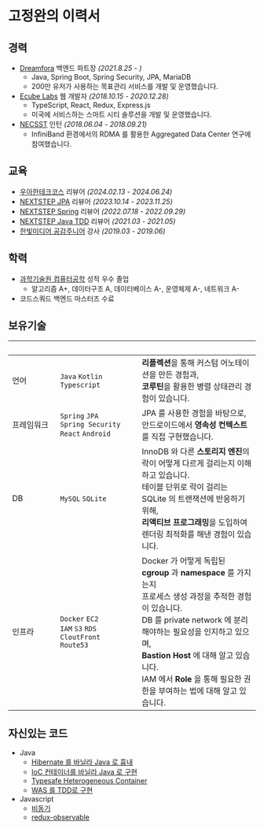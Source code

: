 # 고정완의 이력서

## 경력

- [Dreamfora](https://github.com/ghojeong/resume/blob/main/dreamfora/README.md) 백엔드 파트장 *(2021.8.25 - )*
  - Java, Spring Boot, Spring Security, JPA, MariaDB
  - 200만 유저가 사용하는 목표관리 서비스를 개발 및 운영했습니다.
- [Ecube Labs](https://github.com/ghojeong/resume/blob/main/ecubelabs/README.md) 웹 개발자 *(2018.10.15 - 2020.12.28)*
  - TypeScript, React, Redux, Express.js
  - 미국에 서비스하는 스마트 시티 솔루션을 개발 및 운영했습니다.
- [NECSST](https://next.cs.vt.edu) 인턴 *(2018.06.04 - 2018.09.21)*
  - InfiniBand 환경에서의 RDMA 를 활용한 Aggregated Data Center 연구에 참여했습니다.

## 교육

- [우아한테크코스](https://www.woowacourse.io) 리뷰어 *(2024.02.13 - 2024.06.24)*
- [NEXTSTEP JPA](https://edu.nextstep.camp/c/UHESCzBt) 리뷰어 *(2023.10.14 - 2023.11.25)*
- [NEXTSTEP Spring](https://edu.nextstep.camp/c/4YUvqn9V) 리뷰어 *(2022.07.18 - 2022.09.29)*
- [NEXTSTEP Java TDD](https://edu.nextstep.camp/c/8fWRxNWU) 리뷰어 *(2021.03 - 2021.05)*
- [한빛미디어 공감주니어](http://www.hanbit.co.kr/store/education/edu_view.html?p_code=S3414110334) 강사 *(2019.03 - 2019.06)*

## 학력

- [과학기술원 컴퓨터공학](https://cse.unist.ac.kr) 성적 우수 졸업
  - 알고리즘 A+, 데이터구조 A, 데이터베이스 A-, 운영체제 A-, 네트워크 A-
- 코드스쿼드 백엔드 마스터즈 수료

## 보유기술

|&nbsp;&nbsp;&nbsp;&nbsp;&nbsp;&nbsp;&nbsp;&nbsp;&nbsp;&nbsp;&nbsp;&nbsp;&nbsp;&nbsp;&nbsp;&nbsp;&nbsp;&nbsp;&nbsp;|&nbsp;&nbsp;&nbsp;&nbsp;&nbsp;&nbsp;&nbsp;&nbsp;&nbsp;&nbsp;&nbsp;&nbsp;&nbsp;&nbsp;&nbsp;&nbsp;&nbsp;&nbsp;&nbsp;&nbsp;&nbsp;&nbsp;&nbsp;&nbsp;&nbsp;&nbsp;&nbsp;&nbsp;&nbsp;&nbsp;&nbsp;&nbsp;&nbsp;&nbsp;&nbsp;||
|--|--|--|
|언어|`Java` `Kotlin` <br> `Typescript`|**리플렉션**을 통해 커스텀 어노테이션을 만든 경험과, <br> **코루틴**을 활용한 병렬 상태관리 경험이 있습니다.|
|프레임워크|`Spring` `JPA` <br> `Spring Security` <br> `React` `Android`|JPA 를 사용한 경험을 바탕으로, <br> 안드로이드에서 **영속성 컨텍스트**를 직접 구현했습니다.|
|DB|`MySQL` `SQLite`|InnoDB 와 다른 **스토리지 엔진**의 락이 어떻게 다르게 걸리는지 이해하고 있습니다. <br> 테이블 단위로 락이 걸리는 SQLite 의 트랜잭션에 반응하기 위해, <br> **리액티브 프로그래밍**을 도입하여 렌더링 최적화를 해낸 경험이 있습니다.|
|인프라|`Docker` `EC2` <br> `IAM` `S3` `RDS` <br> `CloutFront` <br> `Route53`|Docker 가 어떻게 독립된 **cgroup** 과 **namespace** 를 가지는지 <br> 프로세스 생성 과정을 추적한 경험이 있습니다. <br> DB 를 private network 에 분리해야하는 필요성을 인지하고 있으며, <br> **Bastion Host** 에 대해 알고 있습니다. <br> IAM 에서 **Role** 을 통해 필요한 권한을 부여하는 법에 대해 알고 있습니다.|

## 자신있는 코드

- Java
  - [Hibernate 를 바닐라 Java 로 흉내](https://github.com/ghojeong/jpa-association)
  - [IoC 컨테이너를 바닐라 Java 로 구현](https://github.com/ghojeong/playground/tree/main/dependency/src/main/java/ioc)
  - [Typesafe Heterogeneous Container](https://github.com/ghojeong/Effective-Java-Study/blob/main/pyro/item33.md)
  - [WAS 를 TDD로 구현](https://github.com/ghojeong/jwp-was)
- Javascript
  - [비동기](https://github.com/ghojeong/resume/blob/master/code/js/runTasks.js)
  - [redux-observable](https://github.com/ghojeong/resume/blob/master/code/README.md)
